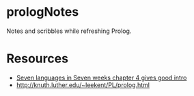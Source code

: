 # prologNotes

Notes and scribbles while refreshing Prolog.

# Resources 
- [Seven languages in Seven weeks chapter 4 gives good intro](https://www.goodreads.com/book/show/7912517-seven-languages-in-seven-weeks)
- http://knuth.luther.edu/~leekent/PL/prolog.html
